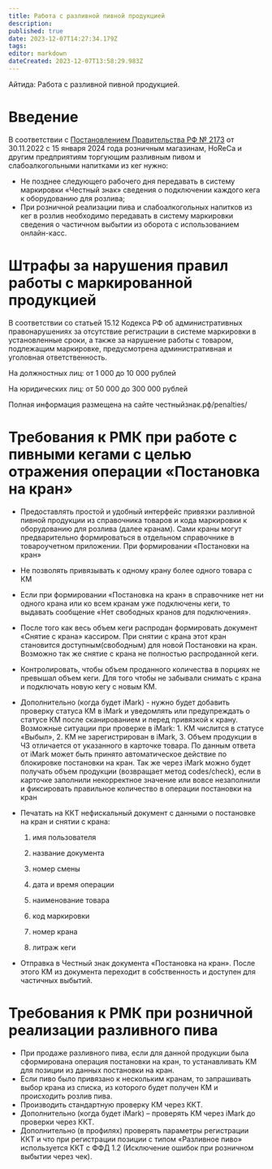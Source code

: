 ```yaml
---
title: Работа с разливной пивной продукцией
description: 
published: true
date: 2023-12-07T14:27:34.179Z
tags: 
editor: markdown
dateCreated: 2023-12-07T13:58:29.983Z
---
```


Айтида: Работа с разливной пивной продукцией.

# Введение

В соответствии с [Постановлением Правительства РФ № 2173](https://xn--80ajghhoc2aj1c8b.xn--p1ai/upload/%D0%9F%D0%BE%D1%81%D1%82%D0%B0%D0%BD%D0%BE%D0%B2%D0%BB%D0%B5%D0%BD%D0%B8%D0%B5%20%D0%9F%D1%80%D0%B0%D0%B2%D0%B8%D1%82%D0%B5%D0%BB%D1%8C%D1%81%D1%82%D0%B2%D0%B0%20%E2%84%962173.pdf) от 30.11.2022 с 15 января 2024 года розничным магазинам, HoReCa и другим предприятиям торгующим разливным пивом и слабоалкогольными напитками из кег нужно:

-   Не позднее следующего рабочего дня передавать в систему маркировки «Честный знак» сведения о подключении каждого кега к оборудованию для розлива;
-   При розничной реализации пива и слабоалкогольных напитков из кег в розлив необходимо передавать в систему маркировки сведения о частичном выбытии из оборота с использованием онлайн-касс.

# Штрафы за нарушения правил работы с маркированной продукцией

В соответствии со статьей 15.12 Кодекса РФ об административных правонарушениях за отсутствие регистрации в системе маркировки в установленные сроки, а также за нарушение работы с товаром, подлежащим маркировке, предусмотрена административная и уголовная ответственность.

На должностных лиц: от 1 000 до 10 000 рублей

На юридических лиц: от 50 000 до 300 000 рублей

Полная информация размещена на сайте честныйзнак.рф/penalties/

# Требования к РМК при работе с пивными кегами с целью отражения операции «Постановка на кран»

-   Предоставлять простой и удобный интерфейс привязки разливной пивной продукции из справочника товаров и кода маркировки к оборудованию для розлива (далее кранам). Сами краны могут предварительно формироваться в отдельном справочнике в товароучетном приложении. При формировании «Постановки на кран»
-   Не позволять привязывать к одному крану более одного товара c КМ
-   Если при формировании «Постановка на кран» в справочнике нет ни одного крана или ко всем кранам уже подключены кеги, то выдавать сообщение «Нет свободных кранов для подключения».
-   После того как весь объем кеги распродан формировать документ «Снятие с крана» кассиром. При снятии с крана этот кран становится доступным(свободным) для новой Постановки на кран. Возможно так же снятие с крана не полностью распроданной кеги.
-   Контролировать, чтобы объем проданного количества в порциях не превышал объем кеги. Для того чтобы не забывали снимать с крана и подключать новую кегу с новым КМ.
-   Дополнительно (когда будет iMark) - нужно будет добавить проверку статуса КМ в iMark и уведомлять или предупреждать о статусе КМ после сканированием и перед привязкой к крану. Возможные ситуации при проверке в iMark: 1. КМ числится в статусе «Выбыл», 2. КМ не зарегистрирован в iMark, 3. Объем продукции в ЧЗ отличается от указанного в карточке товара. По данным ответа от iMark может быть принято автоматическое действие по блокировке постановки на кран. Так же через iMark можно будет получать объем продукции (возвращает метод codes/check), если в карточке заполнили некорректное значение или вовсе незаполнили и фиксировать правильное количество в операции постановки на кран
-   Печатать на ККТ нефискальный документ с данными о постановке на кран и снятии с крана:

    1. имя пользователя

    2. название документа

    3. номер смены

    4. дата и время операции

    5. наименование товара

    6. код маркировки

    7. номер крана

    8. литраж кеги

-   Отправка в Честный знак документа «Постановка на кран». После этого КМ из документа переходит в собственность и доступен для частичных выбытий.

# Требования к РМК при розничной реализации разливного пива

-   При продаже разливного пива, если для данной продукции была сформирована операция постановки на кран, то устанавливать КМ для позиции из данных постановки на кран.
-   Если пиво было привязано к нескольким кранам, то запрашивать выбор крана из списка, из которого будет получен КМ и происходить розлив пива.
-   Производить стандартную проверку КМ через ККТ.
-   Дополнительно (когда будет iMark) – проверять КМ через iMark до проверки через ККТ.
-   Дополнительно (в профилях) проверять параметры регистрации ККТ и что при регистрации позиции с типом «Разливное пиво» используется ККТ с ФФД 1.2 (Исключение ошибок при розничном выбытии через чек).
